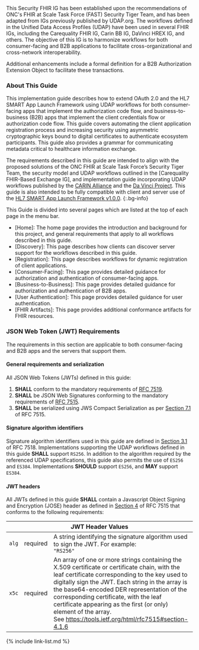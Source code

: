 <div class="stu-note" markdown="1">
This Security FHIR IG has been established upon the recommendations of ONC's FHIR at Scale Task Force (FAST) Security Tiger Team, and has been adapted from IGs previously published by UDAP.org. The workflows defined in the Unified Data Access Profiles (UDAP) have been used in several FHIR IGs, including the Carequality FHIR IG, Carin BB IG, DaVinci HREX IG, and others. The objective of this IG is to harmonize workflows for both consumer-facing and B2B applications to facilitate cross-organizational and cross-network interoperability.

Additional enhancements include a formal definition for a B2B Authorization Extension Object to facilitate these transactions.
</div>

### About This Guide

This implementation guide describes how to extend OAuth 2.0 and the HL7 SMART App Launch Framework using UDAP workflows for both consumer-facing apps that implement the authorization code flow, and business-to-business (B2B) apps that implement the client credentials flow or authorization code flow. This guide covers automating the client application registration process and increasing security using asymmetric cryptographic keys bound to digital certificates to authenticate ecosystem participants. This guide also provides a grammar for communicating metadata critical to healthcare information exchange.

The requirements described in this guide are intended to align with the proposed solutions of the ONC FHIR at Scale Task Force’s Security Tiger Team, the security model and UDAP workflows outlined in the [Carequality FHIR-Based Exchange IG], and implementation guide incorporating UDAP workflows published by the [CARIN Alliance](http://hl7.org/fhir/us/carin-bb/STU1/Authorization_Authentication_and_Registration.html#authorization-and-authentication) and the [Da Vinci Project](http://build.fhir.org/ig/HL7/davinci-ehrx/smart-app-reg.html). This guide is also intended to be fully compatible with client and server use of the [HL7 SMART App Launch Framework v1.0.0](http://hl7.org/fhir/smart-app-launch/1.0.0).
{:.bg-info}

This Guide is divided into several pages which are listed at the top of each page in the menu bar.

- [Home]\: The home page provides the introduction and background for this project, and general requirements that apply to all workflows described in this guide.
- [Discovery]\: This page describes how clients can discover server support for the workflows described in this guide.
- [Registration]\: This page describes workflows for dynamic registration of client applications.
- [Consumer-Facing]\: This page provides detailed guidance for authorization and authentication of consumer-facing apps.
- [Business-to-Business]\: This page provides detailed guidance for authorization and authentication of B2B apps.
- [User Authentication]\: This page provides detailed guidance for user authentication.
- [FHIR Artifacts]\: This page provides additional conformance artifacts for FHIR resources.

### JSON Web Token (JWT) Requirements

The requirements in this section are applicable to both consumer-facing and B2B apps and the servers that support them.

#### General requirements and serialization

All JSON Web Tokens (JWTs) defined in this guide:
1. **SHALL** conform to the mandatory requirements of [RFC 7519](https://datatracker.ietf.org/doc/html/rfc7519).
1. **SHALL** be JSON Web Signatures conforming to the mandatory requirements of [RFC 7515](https://datatracker.ietf.org/doc/html/rfc7515).
1. **SHALL** be serialized using JWS Compact Serialization as per [Section 7.1](https://datatracker.ietf.org/doc/html/rfc7515#section-7.1) of RFC 7515.

#### Signature algorithm identifiers

Signature algorithm identifiers used in this guide are defined in [Section 3.1](https://datatracker.ietf.org/doc/html/rfc7518#section-3.1) of RFC 7518. Implementations supporting the UDAP workflows defined in this guide **SHALL** support `RS256`. In addition to the algorithm required by the referenced UDAP specifications, this guide also permits the use of `ES256` and `ES384`. Implementations **SHOULD** support `ES256`, and **MAY** support `ES384`.

#### JWT headers

All JWTs defined in this guide **SHALL** contain a Javascript Object Signing and Encryption (JOSE) header as defined in [Section 4](https://datatracker.ietf.org/doc/html/rfc7515#section-4) of RFC 7515 that conforms to the following requirements:

<table class="table">
  <thead>
    <th colspan="3">JWT Header Values</th>
  </thead>
  <tbody>
    <tr>
      <td><code>alg</code></td>
      <td><span class="label label-success">required</span></td>
      <td>
        A string identifying the signature algorithm used to sign the JWT. For
        example:<br>
        <code>"RS256"</code>
      </td>
    </tr>
    <tr>
      <td><code>x5c</code></td>
      <td><span class="label label-success">required</span></td>
      <td>
        An array of one or more strings containing the X.509 certificate or
        certificate chain, with the leaf certificate corresponding to the
        key used to digitally sign the JWT. Each string in the array is the
        base64-encoded DER representation of the corresponding certificate, with the leaf
        certificate appearing as the first (or only) element of the array.<br>
        See <a href="https://tools.ietf.org/html/rfc7515#section-4.1.6">https://tools.ietf.org/html/rfc7515#section-4.1.6</a>
      </td>
    </tr>
  </tbody>
</table>

{% include link-list.md %}
